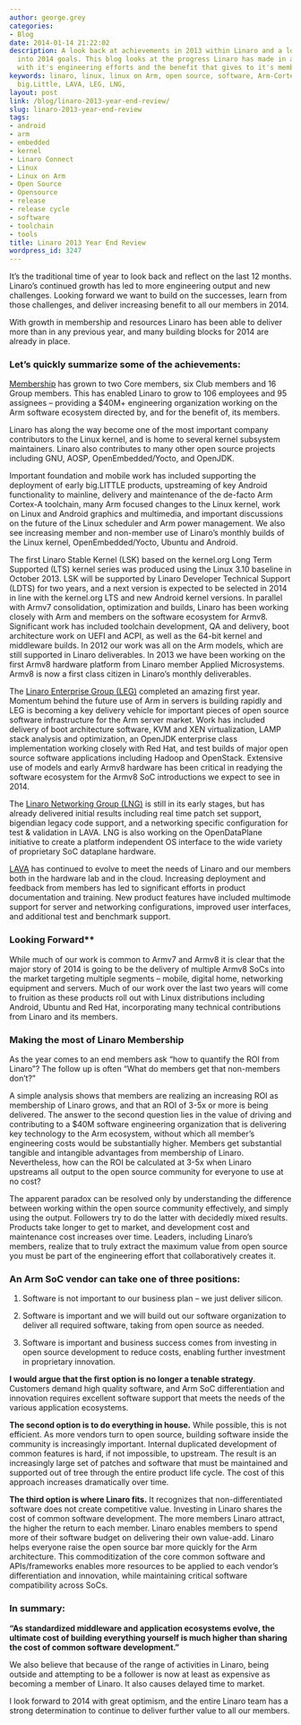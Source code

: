 ```yaml
---
author: george.grey
categories:
- Blog
date: 2014-01-14 21:22:02
description: A look back at achievements in 2013 within Linaro and a look forward
  into 2014 goals. This blog looks at the progress Linaro has made in a short time
  with it's engineering efforts and the benefit that gives to it's members
keywords: linaro, linux, linux on Arm, open source, software, Arm-CortexA, Armv8,
  big.Little, LAVA, LEG, LNG,
layout: post
link: /blog/linaro-2013-year-end-review/
slug: linaro-2013-year-end-review
tags:
- android
- arm
- embedded
- kernel
- Linaro Connect
- Linux
- Linux on Arm
- Open Source
- Opensource
- release
- release cycle
- software
- toolchain
- tools
title: Linaro 2013 Year End Review
wordpress_id: 3247
---
```


It’s the traditional time of year to look back and reflect on the last 12 months. Linaro’s continued growth has led to more engineering output and new challenges. Looking forward we want to build on the successes, learn from those challenges, and deliver increasing benefit to all our members in 2014.

With growth in membership and resources Linaro has been able to deliver more than in any previous year, and many building blocks for 2014 are already in place.

### **Let’s quickly summarize some of the achievements:**

[Membership](/membership/) has grown to two Core members, six Club members and 16 Group members. This has enabled Linaro to grow to 106 employees and 95 assignees – providing a $40M+ engineering organization working on the Arm software ecosystem directed by, and for the benefit of, its members.

Linaro has along the way become one of the most important company contributors to the Linux kernel, and is home to several kernel subsystem maintainers. Linaro also contributes to many other open source projects including GNU, AOSP, OpenEmbedded/Yocto, and OpenJDK.

Important foundation and mobile work has included supporting the deployment of early big.LITTLE products, upstreaming of key Android functionality to mainline, delivery and maintenance of the de-facto Arm Cortex-A toolchain, many Arm focused changes to the Linux kernel, work on Linux and Android graphics and multimedia, and important discussions on the future of the Linux scheduler and Arm power management. We also see increasing member and non-member use of Linaro’s monthly builds of the Linux kernel, OpenEmbedded/Yocto, Ubuntu and Android.

The first Linaro Stable Kernel (LSK) based on the kernel.org Long Term Supported (LTS) kernel series was produced using the Linux 3.10 baseline in October 2013. LSK will be supported by Linaro Developer Technical Support (LDTS) for two years, and a next version is expected to be selected in 2014 in line with the kernel.org LTS and new Android kernel versions. In parallel with Armv7 consolidation, optimization and builds, Linaro has been working closely with Arm and members on the software ecosystem for Armv8. Significant work has included toolchain development, QA and delivery, boot architecture work on UEFI and ACPI, as well as the 64-bit kernel and middleware builds. In 2012 our work was all on the Arm models, which are still supported in Linaro deliverables. In 2013 we have been working on the first Armv8 hardware platform from Linaro member Applied Microsystems. Armv8 is now a first class citizen in Linaro’s monthly deliverables.

The [Linaro Enterprise Group (LEG)](/engineering/datacenter-and-cloud/) completed an amazing first year. Momentum behind the future use of Arm in servers is building rapidly and LEG is becoming a key delivery vehicle for important pieces of open source software infrastructure for the Arm server market. Work has included delivery of boot architecture software, KVM and XEN virtualization, LAMP stack analysis and optimization, an OpenJDK enterprise class implementation working closely with Red Hat, and test builds of major open source software applications including Hadoop and OpenStack. Extensive use of models and early Armv8 hardware has been critical in readying the software ecosystem for the Armv8 SoC introductions we expect to see in 2014.

The [Linaro Networking Group (LNG)](/engineering/) is still in its early stages, but has already delivered initial results including real time patch set support, bigendian legacy code support, and a networking specific configuration for test & validation in LAVA. LNG is also working on the OpenDataPlane initiative to create a platform independent OS interface to the wide variety of proprietary SoC dataplane hardware.

[LAVA](https://wiki-archive.linaro.org/Platform/LAVA) has continued to evolve to meet the needs of Linaro and our members both in the hardware lab and in the cloud. Increasing deployment and feedback from members has led to significant efforts in product documentation and training. New product features have included multimode support for server and networking configurations, improved user interfaces, and additional test and benchmark support.


### **Looking Forward****

While much of our work is common to Armv7 and Armv8 it is clear that the major story of 2014 is going to be the delivery of multiple Armv8 SoCs into the market targeting multiple segments – mobile, digital home, networking equipment and servers. Much of our work over the last two years will come to fruition as these products roll out with Linux distributions including Android, Ubuntu and Red Hat, incorporating many technical contributions from Linaro and its members.


### **Making the most of Linaro Membership**

As the year comes to an end members ask “how to quantify the ROI from Linaro”? The follow up is often “What do members get that non-members don’t?”

A simple analysis shows that members are realizing an increasing ROI as membership of Linaro grows, and that an ROI of 3-5x or more is being delivered. The answer to the second question lies in the value of driving and contributing to a $40M software engineering organization that is delivering key technology to the Arm ecosystem, without which all member’s engineering costs would be substantially higher. Members get substantial tangible and intangible advantages from membership of Linaro. Nevertheless, how can the ROI be calculated at 3-5x when Linaro upstreams all output to the open source community for everyone to use at no cost?

The apparent paradox can be resolved only by understanding the difference between working within the open source community effectively, and simply using the output. Followers try to do the latter with decidedly mixed results. Products take longer to get to market, and development cost and maintenance cost increases over time. Leaders, including Linaro’s members, realize that to truly extract the maximum value from open source you must be part of the engineering effort that collaboratively creates it.

### **An Arm SoC vendor can take one of three positions:**

  1. Software is not important to our business plan – we just deliver silicon.


  2. Software is important and we will build out our software organization to deliver all required software, taking from open source as needed.


  3. Software is important and business success comes from investing in open source development to reduce costs, enabling further investment in proprietary innovation.

**I would argue that the first option is no longer a tenable strategy**. Customers demand high quality software, and Arm SoC differentiation and innovation requires excellent software support that meets the needs of the various application ecosystems. 

**The second option is to do everything in house.** While possible, this is not efficient. As more vendors turn to open source, building software inside the community is increasingly important. Internal duplicated development of common features is hard, if not impossible, to upstream. The result is an increasingly large set of patches and software that must be maintained and supported out of tree through the entire product life cycle. The cost of this approach increases dramatically over time.

**The third option is where Linaro fits.** It recognizes that non-differentiated software does not create competitive value. Investing in Linaro shares the cost of common software development. The more members Linaro attract, the higher the return to each member. Linaro enables members to spend more of their software budget on delivering their own value-add. Linaro helps everyone raise the open source bar more quickly for the Arm architecture. This commoditization of the core common software and APIs/frameworks enables more resources to be applied to each vendor’s differentiation and innovation, while maintaining critical software compatibility across SoCs.


### In summary:


**“As standardized middleware and application ecosystems evolve, the ultimate cost of building everything yourself is much higher than sharing the cost of common software development.”**

We also believe that because of the range of activities in Linaro, being outside and attempting to be a follower is now at least as expensive as becoming a member of Linaro. It also causes delayed time to market.  

I look forward to 2014 with great optimism, and the entire Linaro team has a strong determination to continue to deliver further value to all our members.
